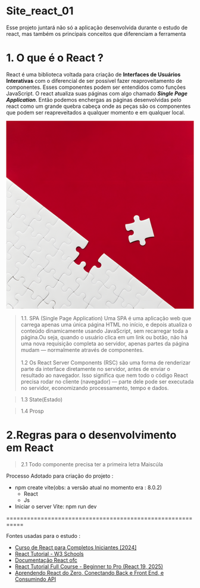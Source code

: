 # Site_react_01
Esse projeto juntará não só a aplicação desenvolvida durante o estudo de react, mas também os principais conceitos que diferenciam a ferramenta



# 1. O que é o React ?
  React é uma biblioteca voltada para criação de **Interfaces de Usuários Interativas** com o diferencial de ser possível fazer reaproveitamento de componentes. Esses componentes podem ser entendidos como funções JavaScript. O react atualiza suas páginas com algo chamado ***Single Page Application***. Então podemos enchergas as páginas desenvolvidas  pelo react como um grande quebra cabeça onde as peças são os componentes que podem ser reapreveitados a qualquer momento e em qualquer local.

  <img src="img_readme/.temp-12-47-17-image_upscayl_2x_upscayl-standard-4x.png"/>



> 1.1. SPA (Single Page Application)
    Uma SPA é uma aplicação web que carrega apenas uma única página HTML no início, e depois atualiza o conteúdo dinamicamente usando JavaScript, sem recarregar toda a página.Ou seja, quando o usuário clica em um link ou botão, não há uma nova requisição completa ao servidor, apenas partes da página mudam — normalmente através de componentes.<br><br>
> 1.2 
    Os React Server Components (RSC) são uma forma de renderizar parte da interface diretamente no servidor, antes de enviar o resultado ao navegador.
    Isso significa que nem todo o código React precisa rodar no cliente (navegador) — parte dele pode ser executada no servidor, economizando processamento, tempo e dados.

> 1.3
    State(Estado) 

> 1.4 
    Prosp












# 2.Regras para o desenvolvimento em React

 > 2.1 Todo componente precisa ter a primeira letra Maiscúla


Processo Adotado para criação do projeto : 
 * npm create vite(obs: a versão atual no momento era : 8.0.2)
    - React
    - Js
 * Iniciar o server Vite: npm run dev


===========================================================
 
Fontes usadas para o estudo :
 - [Curso de React para Completos Iniciantes [2024]](https://youtu.be/2RWsLmu8yVc)
- [React Tutorial -  W3 Schools](https://www.w3schools.com/REACT/DEFAULT.ASP)
- [Documentação React ofc](https://react.dev)
- [React Tutorial Full Course - Beginner to Pro (React 19, 2025)](https://youtu.be/TtPXvEcE11E)
- [Aprendendo React do Zero, Conectando Back e Front End, e Consumindo API](https://youtu.be/_gHr2Pe5LCY)
